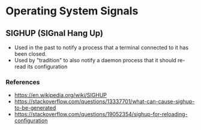 # Operating System Signals

## SIGHUP (SIGnal Hang Up)

- Used in the past to notify a process that a terminal connected to it has been closed.
- Used by "tradition" to also notify a daemon process that it should re-read its configuration

### References

- https://en.wikipedia.org/wiki/SIGHUP
- https://stackoverflow.com/questions/13337701/what-can-cause-sighup-to-be-generated
- https://stackoverflow.com/questions/19052354/sighup-for-reloading-configuration
